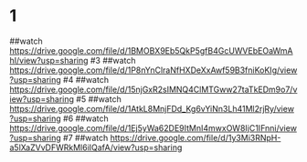 # 1
##watch https://drive.google.com/file/d/1BMOBX9Eb5QkP5gfB4GcUWVEbEOaWmAhI/view?usp=sharing
#3
##watch https://drive.google.com/file/d/1P8nYnClraNfHXDeXxAwf59B3fniKoKIg/view?usp=sharing
#4
##watch https://drive.google.com/file/d/15njGxR2sIMNQ4ClMTGww27taTkEDm9o7/view?usp=sharing
#5
##watch https://drive.google.com/file/d/1AtkL8MnjFDd_Kg6vYiNn3Lh41Ml2rjRy/view?usp=sharing
#6
##watch https://drive.google.com/file/d/1Ej5yWa62DE9ItMnI4mwxOW8IjC1IFnni/view?usp=sharing
#7
##watch https://drive.google.com/file/d/1y3Mi3RNpH-a5lXaZVvDFWRkMl6iIQafA/view?usp=sharing
